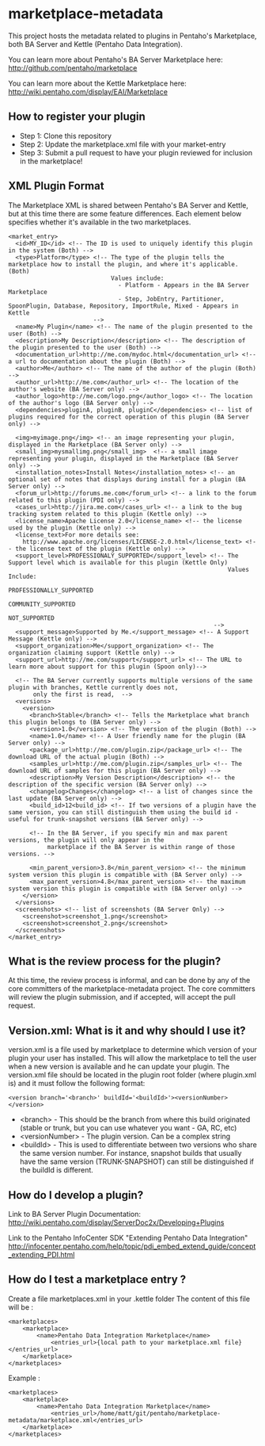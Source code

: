 marketplace-metadata
====================

This project hosts the metadata related to plugins in Pentaho's Marketplace, both BA Server and Kettle (Pentaho Data Integration).  

You can learn more about Pentaho's BA Server Marketplace here:
http://github.com/pentaho/marketplace

You can learn more about the Kettle Marketplace here:
http://wiki.pentaho.com/display/EAI/Marketplace

How to register your plugin
---------------------------
* Step 1: Clone this repository
* Step 2: Update the marketplace.xml file with your market-entry
* Step 3: Submit a pull request to have your plugin reviewed for inclusion in the marketplace!

XML Plugin Format
-----------------
The Marketplace XML is shared between Pentaho's BA Server and Kettle, but at 
this time there are some feature differences.  Each element below specifies whether it's available in the two marketplaces.

    <market_entry>
      <id>MY_ID</id> <!-- The ID is used to uniquely identify this plugin in the system (Both) -->
      <type>Platform</type> <!-- The type of the plugin tells the marketplace how to install the plugin, and where it's applicable. (Both)
                                 Values include:
                                   - Platform - Appears in the BA Server Marketplace
                                   - Step, JobEntry, Partitioner, SpoonPlugin, Database, Repository, ImportRule, Mixed - Appears in Kettle
                            -->
      <name>My Plugin</name> <!-- The name of the plugin presented to the user (Both) -->
      <description>My Description</description> <!-- The description of the plugin presented to the user (Both) -->
      <documentation_url>http://me.com/mydoc.html</documentation_url> <!-- a url to documentation about the plugin (Both) -->
      <author>Me</author> <!-- The name of the author of the plugin (Both) -->
      <author_url>http://me.com</author_url> <!-- The location of the author's website (BA Server only) -->
      <author_logo>http://me.com/logo.png</author_logo> <!-- The location of the author's logo (BA Server only) -->
      <dependencies>pluginA, pluginB, pluginC</dependencies> <!-- list of plugins required for the correct operation of this plugin (BA Server only) -->

      <img>myimage.png</img> <!-- an image representing your plugin, displayed in the Marketplace (BA Server only) -->
      <small_img>mysmallimg.png</small_img>  <!-- a small image representing your plugin, displayed in the Marketplace (BA Server only) -->
      <installation_notes>Install Notes</installation_notes> <!-- an optional set of notes that displays during install for a plugin (BA Server only) -->
      <forum_url>http://forums.me.com</forum_url> <!-- a link to the forum related to this plugin (PDI only) -->
      <cases_url>http://jira.me.com</cases_url> <!-- a link to the bug tracking system related to this plugin (Kettle only) -->
      <license_name>Apache License 2.0</license_name> <!-- the license used by the plugin (Kettle only) --> 
      <license_text>For more details see:
        http://www.apache.org/licenses/LICENSE-2.0.html</license_text> <!-- the license text of the plugin (Kettle only) -->
      <support_level>PROFESSIONALY_SUPPORTED</support_level> <!-- The Support level which is available for this plugin (Kettle Only) 
                                                                  Values Include: 
                                                                    PROFESSIONALLY_SUPPORTED
                                                                    COMMUNITY_SUPPORTED
                                                                    NOT_SUPPORTED
                                                              --> 
      <support_message>Supported by Me.</support_message> <!-- A Support Message (Kettle only) -->
      <support_organization>Me</support_organization> <!-- The organization claiming support (Kettle only) -->
      <support_url>http://me.com/support</support_url> <!-- The URL to learn more about support for this plugin (Spoon only)-->
      
      <!-- The BA Server currently supports multiple versions of the same plugin with branches, Kettle currently does not, 
           only the first is read,  -->
      <versions>
        <version>
          <branch>Stable</branch> <!-- Tells the Marketplace what branch this plugin belongs to (BA Server only) -->
          <version>1.0</version> <!-- The version of the plugin (Both) -->
          <name>1.0</name> <!-- A User friendly name for the plugin (BA Server only) -->
          <package_url>http://me.com/plugin.zip</package_url> <!-- The download URL of the actual plugin (Both) -->
          <samples_url>http://me.com/plugin.zip</samples_url> <!-- The download URL of samples for this plugin (BA Server only) -->
          <description>My Version Description</description> <!-- the description of the specific version (BA Server only) -->
          <changelog>Changes</changelog> <!-- a list of changes since the last update (BA Server only) -->
          <build_id>12<build_id> <!-- If two versions of a plugin have the same version, you can still distinguish them using the build id - useful for trunk-snapshot versions (BA Server only) -->
          
          <!-- In the BA Server, if you specify min and max parent versions, the plugin will only appear in the 
               marketplace if the BA Server is within range of those versions. -->
          
          <min_parent_version>3.8</min_parent_version> <!-- the minimum system version this plugin is compatible with (BA Server only) -->
          <max_parent_version>4.8</max_parent_version> <!-- the maximum system version this plugin is compatible with (BA Server only) -->
        </version>
      </versions>
      <screenshots> <!-- list of screenshots (BA Server Only) -->
        <screenshot>screenshot_1.png</screenshot>
        <screenshot>screenshot_2.png</screenshot>
      </screenshots>
    </market_entry>

What is the review process for the plugin?
------------------------------------------
At this time, the review process is informal, and can be done by any of the core 
committers of the marketplace-metadata project.  The core committers will review 
the plugin submission, and if accepted, will accept the pull request.

  
Version.xml: What is it and why should I use it?
------------------------------------------
 
version.xml is a file used by marketplace to determine which version of your plugin your user has installed.
This will allow the marketplace to tell the user when a new version is available and he can update your plugin.
The version.xml file should be located in the plugin root folder (where plugin.xml is) and it must follow
the following format:

    <version branch='<branch>' buildId='<buildId>'><versionNumber></version>

 * &lt;branch&gt; - This should be the branch from where this build originated (stable or trunk, but you can use 
 whatever you want - GA, RC, etc)
 * &lt;versionNumber&gt; - The plugin version. Can be a complex string
 *  &lt;buildId&gt; - This is used to differentiate between two versions who share the same version number. For instance,
 snapshot builds that usually have the same version (TRUNK-SNAPSHOT) can still be distinguished if the buildId is
 different. 
 
  
How do I develop a plugin?
--------------------------
Link to BA Server Plugin Documentation:
http://wiki.pentaho.com/display/ServerDoc2x/Developing+Plugins

Link to the Pentaho InfoCenter SDK "Extending Pentaho Data Integration"
http://infocenter.pentaho.com/help/topic/pdi_embed_extend_guide/concept_extending_PDI.html

How do I test a marketplace entry ?
-----------------------------------
Create a file marketplaces.xml in your .kettle folder
The content of this file will be :

    <marketplaces>
        <marketplace>
            <name>Pentaho Data Integration Marketplace</name>
                <entries_url>{local path to your marketplace.xml file}</entries_url>
        </marketplace>
    </marketplaces>



Example :

    <marketplaces>
        <marketplace>
            <name>Pentaho Data Integration Marketplace</name>
                <entries_url>/home/matt/git/pentaho/marketplace-metadata/marketplace.xml</entries_url>
        </marketplace>
    </marketplaces>

